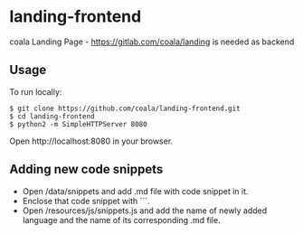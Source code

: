 # landing-frontend
coala Landing Page - https://gitlab.com/coala/landing is needed as backend


## Usage

To run locally:

    $ git clone https://github.com/coala/landing-frontend.git
    $ cd landing-frontend
    $ python2 -m SimpleHTTPServer 8080


Open http://localhost:8080 in your browser.


## Adding new code snippets

- Open /data/snippets and add .md file with code snippet in it.
- Enclose that code snippet with ```.
- Open /resources/js/snippets.js and add the name of newly added
 language and the name of its corresponding .md file.
